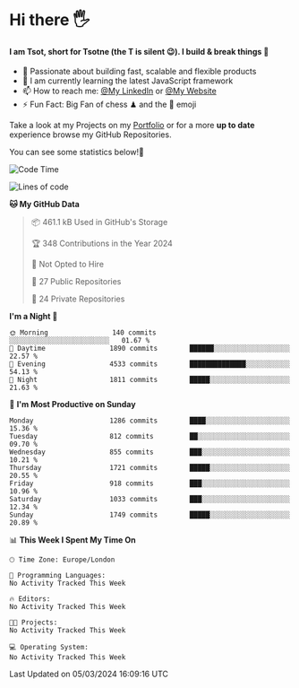 # Hi there :raised_hand_with_fingers_splayed:
#### I am Tsot, short for Tsotne (the T is silent :wink:). I build & break things :space_invader:
- :telescope: Passionate about building fast, scalable and flexible products
- :seedling: I am currently learning the latest JavaScript framework 
- :mailbox: How to reach me: [@My LinkedIn](https://www.linkedin.com/in/tsotne-gvadzabia/) or [@My Website](https://tsotne.co.uk/contact)
- :zap: Fun Fact: Big Fan of chess ♟ and the 👾 emoji

Take a look at my Projects on my [Portfolio](https://tsotne.co.uk/) or for a more **up to date** experience browse my GitHub Repositories.

You can see some statistics below!:space_invader:
<!--START_SECTION:waka-->
![Code Time](http://img.shields.io/badge/Code%20Time-761%20hrs%202%20mins-blue)

![Lines of code](https://img.shields.io/badge/From%20Hello%20World%20I%27ve%20Written-4.8%20million%20lines%20of%20code-blue)

**🐱 My GitHub Data** 

> 📦 461.1 kB Used in GitHub's Storage 
 > 
> 🏆 348 Contributions in the Year 2024
 > 
> 🚫 Not Opted to Hire
 > 
> 📜 27 Public Repositories 
 > 
> 🔑 24 Private Repositories 
 > 
**I'm a Night 🦉** 

```text
🌞 Morning                140 commits         ░░░░░░░░░░░░░░░░░░░░░░░░░   01.67 % 
🌆 Daytime                1890 commits        ██████░░░░░░░░░░░░░░░░░░░   22.57 % 
🌃 Evening                4533 commits        ██████████████░░░░░░░░░░░   54.13 % 
🌙 Night                  1811 commits        █████░░░░░░░░░░░░░░░░░░░░   21.63 % 
```
📅 **I'm Most Productive on Sunday** 

```text
Monday                   1286 commits        ████░░░░░░░░░░░░░░░░░░░░░   15.36 % 
Tuesday                  812 commits         ██░░░░░░░░░░░░░░░░░░░░░░░   09.70 % 
Wednesday                855 commits         ███░░░░░░░░░░░░░░░░░░░░░░   10.21 % 
Thursday                 1721 commits        █████░░░░░░░░░░░░░░░░░░░░   20.55 % 
Friday                   918 commits         ███░░░░░░░░░░░░░░░░░░░░░░   10.96 % 
Saturday                 1033 commits        ███░░░░░░░░░░░░░░░░░░░░░░   12.34 % 
Sunday                   1749 commits        █████░░░░░░░░░░░░░░░░░░░░   20.89 % 
```


📊 **This Week I Spent My Time On** 

```text
🕑︎ Time Zone: Europe/London

💬 Programming Languages: 
No Activity Tracked This Week

🔥 Editors: 
No Activity Tracked This Week

🐱‍💻 Projects: 
No Activity Tracked This Week

💻 Operating System: 
No Activity Tracked This Week
```


 Last Updated on 05/03/2024 16:09:16 UTC
<!--END_SECTION:waka-->
